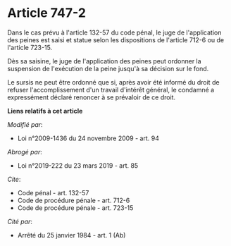 # Article 747-2

Dans le cas prévu à l'article 132-57 du code pénal, le juge de l'application des peines est saisi et statue selon les
dispositions de l'article 712-6 ou de l'article 723-15.

Dès sa saisine, le juge de l'application des peines peut ordonner la suspension de l'exécution de la peine jusqu'à sa
décision sur le fond. 

Le sursis ne peut être ordonné que si, après avoir été informé du droit de refuser l'accomplissement d'un travail d'intérêt
général, le condamné a expressément déclaré renoncer à se prévaloir de ce droit.

**Liens relatifs à cet article**

_Modifié par_:

  - Loi n°2009-1436 du 24 novembre 2009 - art. 94

_Abrogé par_:

  - Loi n°2019-222 du 23 mars 2019 - art. 85

_Cite_:

  - Code pénal - art. 132-57
  - Code de procédure pénale - art. 712-6
  - Code de procédure pénale - art. 723-15

_Cité par_:

  - Arrêté du 25 janvier 1984 - art. 1 (Ab)
